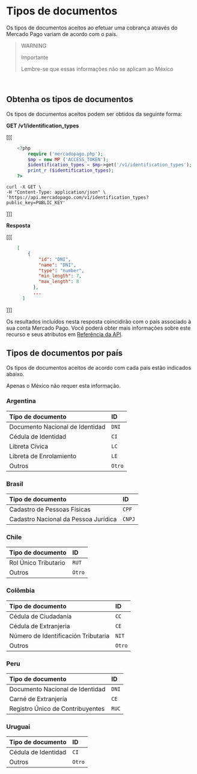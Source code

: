
# Tipos de documentos

Os tipos de documentos aceitos ao efetuar uma cobrança através do Mercado Pago variam de acordo com o país.<br>

> WARNING
>
> Importante
>
> Lembre-se que essas informações não se aplicam ao México

<br>

## Obtenha os tipos de documentos

Os tipos de documentos aceitos podem ser obtidos da seguinte forma:

**GET /v1/identification_types**


[[[
```php
    <?php
        require ('mercadopago.php');
        $mp = new MP ('ACCESS_TOKEN');
        $identification_types = $mp->get('/v1/identification_types');
        print_r ($identification_types);
    ?>
```
```curl
curl -X GET \
-H "Content-Type: application/json" \
'https://api.mercadopago.com/v1/identification_types?public_key=PUBLIC_KEY'
```
]]]


**Resposta**


[[[
```json
    [
        {
            "id": "DNI",
            "name": "DNI",
            "type": "number",
            "min_length": 7,
            "max_length": 8
          },
          ...
      ]
```
]]]


Os resultados incluídos nesta resposta coincidirão com o país associado à sua conta Mercado Pago. Você poderá obter mais informações sobre este recurso e seus atributos em [Referência da API](https://www.mercadopago[FAKER][URL][DOMAIN]/developers/pt/reference/payment_methods/_payment_methods/get).

## Tipos de documentos por país

Os tipos de documentos aceitos de acordo com cada país estão indicados abaixo.

Apenas o México não requer esta informação.

### Argentina

| Tipo de documento | ID |
| :--- | :--- |
| Documento Nacional de Identidad | `DNI` |
| Cédula de Identidad | `CI` |
| Libreta Cívica | `LC` |
| Libreta de Enrolamiento | `LE` |
| Outros | `Otro` |

### Brasil

| Tipo de documento | ID |
| :--- | :--- |
| Cadastro de Pessoas Físicas | `CPF` |
| Cadastro Nacional da Pessoa Jurídica | `CNPJ` |

### Chile

| Tipo de documento | ID |
| :--- | :--- |
| Rol Único Tributario | `RUT` |
| Outros | `Otro` |

### Colômbia

| Tipo de documento | ID |
| :--- | :--- |
| Cédula de Ciudadanía | `CC` |
| Cédula de Extranjeria | `CE` |
| Número de Identificación Tributaria | `NIT` |
| Outros | `Otro` |

### Peru

| Tipo de documento | ID |
| :--- | :--- |
| Documento Nacional de Identidad | `DNI` |
| Carné de Extranjería | `CE` |
| Registro Único de Contribuyentes | `RUC` |

### Uruguai

| Tipo de documento | ID |
| :--- | :--- |
| Cédula de Identidad | `CI` |
| Outros | `Otro` |

